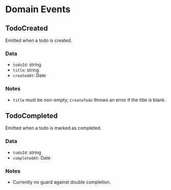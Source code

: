 # Domain Events

## TodoCreated

Emitted when a todo is created.

### Data

- `todoId`: string
- `title`: string
- `createdAt`: Date

### Notes

- `title` must be non-empty; `CreateTodo` throws an error if the title is blank.

## TodoCompleted

Emitted when a todo is marked as completed.

### Data

- `todoId`: string
- `completedAt`: Date

### Notes

- Currently no guard against double completion.
